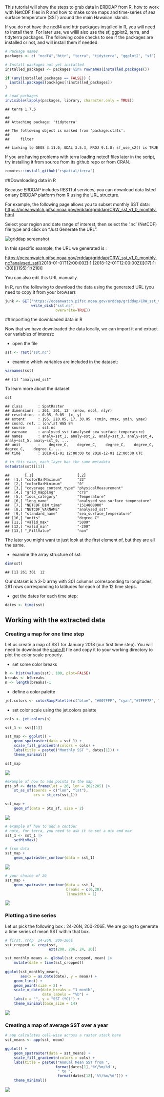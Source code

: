 This tutorial will show the steps to grab data in ERDDAP from R, how to
work with NetCDF files in R and how to make some maps and time-series of
sea surface temperature (SST) around the main Hawaiian islands.

If you do not have the ncdf4 and httr packages installed in R, you will
need to install them. For later use, we willll also use the sf, ggplot2,
terra, and tidyterra packages. The following code checks to see if the
packages are installed or not, and will install them if needed:

``` r
# Package names
packages <- c( "ncdf4","httr", "terra", "tidyterra", "ggplot2", "sf")

# Install packages not yet installed
installed_packages <- packages %in% rownames(installed.packages())

if (any(installed_packages == FALSE)) {
  install.packages(packages[!installed_packages])
}

# Load packages 
invisible(lapply(packages, library, character.only = TRUE))
```

    ## terra 1.7.5

    ## 
    ## Attaching package: 'tidyterra'

    ## The following object is masked from 'package:stats':
    ## 
    ##     filter

    ## Linking to GEOS 3.11.0, GDAL 3.5.3, PROJ 9.1.0; sf_use_s2() is TRUE

If you are having problems with terra loading netcdf files later in the
script, try installing it from source from its github repo or from CRAN.

``` r
remotes::install_github("rspatial/terra")
```

\##Downloading data in R

Because ERDDAP includes RESTful services, you can download data listed
on any ERDDAP platform from R using the URL structure.

For example, the following page allows you to subset monthly SST data:
<https://oceanwatch.pifsc.noaa.gov/erddap/griddap/CRW_sst_v1_0_monthly.html>

Select your region and date range of interest, then select the ‘.nc’
(NetCDF) file type and click on “Just Generate the URL”.

![griddap screenshot](griddap.png)

In this specific example, the URL we generated is :

<https://oceanwatch.pifsc.noaa.gov/erddap/griddap/CRW_sst_v1_0_monthly.nc?analysed_sst>\[(2018-01-01T12:00:00Z):1:(2018-12-01T12:00:00Z)\]\[(17):1:(30)\]\[(195):1:(210)\]

You can also edit this URL manually.

In R, run the following to download the data using the generated URL
(you need to copy it from your browser):

``` r
junk <- GET('https://oceanwatch.pifsc.noaa.gov/erddap/griddap/CRW_sst_v1_0_monthly.nc?analysed_sst[(2018-01-01T12:00:00Z):1:(2018-12-01T12:00:00Z)][(17):1:(30)][(195):1:(210)]', 
            write_disk("sst.nc", 
                       overwrite=TRUE))
```

\##Importing the downloaded data in R

Now that we have downloaded the data locally, we can import it and
extract our variables of interest:

- open the file

``` r
sst <- rast('sst.nc')
```

- examine which variables are included in the dataset:

``` r
varnames(sst)
```

    ## [1] "analysed_sst"

To learn more about the dataset

``` r
sst
```

    ## class       : SpatRaster 
    ## dimensions  : 261, 301, 12  (nrow, ncol, nlyr)
    ## resolution  : 0.05, 0.05  (x, y)
    ## extent      : 195, 210.05, 17, 30.05  (xmin, xmax, ymin, ymax)
    ## coord. ref. : lon/lat WGS 84 
    ## source      : sst.nc 
    ## varname     : analysed_sst (analysed sea surface temperature) 
    ## names       : analy~sst_1, analy~sst_2, analy~sst_3, analy~sst_4, analy~sst_5, analy~sst_6, ... 
    ## unit        :    degree_C,    degree_C,    degree_C,    degree_C,    degree_C,    degree_C, ... 
    ## time        : 2018-01-01 12:00:00 to 2018-12-01 12:00:00 UTC

``` r
# in this case, each layer has the same metadata
metadata(sst)[[1]]
```

    ##       [,1]                    [,2]                              
    ##  [1,] "colorBarMaximum"       "32"                              
    ##  [2,] "colorBarMinimum"       "0"                               
    ##  [3,] "coverage_content_type" "physicalMeasurement"             
    ##  [4,] "grid_mapping"          "crs"                             
    ##  [5,] "ioos_category"         "Temperature"                     
    ##  [6,] "long_name"             "analysed sea surface temperature"
    ##  [7,] "NETCDF_DIM_time"       "1514808000"                      
    ##  [8,] "NETCDF_VARNAME"        "analysed_sst"                    
    ##  [9,] "standard_name"         "sea_surface_temperature"         
    ## [10,] "units"                 "degree_C"                        
    ## [11,] "valid_max"             "5000"                            
    ## [12,] "valid_min"             "-200"                            
    ## [13,] "_FillValue"            "nan"

The later you might want to just look at the first element of, but they
are all the same.

- examine the array structure of sst:

``` r
dim(sst)
```

    ## [1] 261 301  12

Our dataset is a 3-D array with 301 columns corresponding to longitudes,
261 rows corresponding to latitudes for each of the 12 time steps.

- get the dates for each time step:

``` r
dates <- time(sst)
```

## Working with the extracted data

### Creating a map for one time step

Let us create a map of SST for January 2018 (our first time step). You
will need to download the
[scale.R](https://oceanwatch.pifsc.noaa.gov/files/scale.R) file and copy
it to your working directory to plot the color scale properly.

- set some color breaks

``` r
h <- hist(values(sst), 100, plot=FALSE)
breaks <- h$breaks
n <- length(breaks)-1
```

- define a color palette

``` r
jet.colors <- colorRampPalette(c("blue", "#007FFF", "cyan","#7FFF7F", "yellow", "#FF7F00", "red", "#7F0000"))
```

- set color scale using the jet.colors palette

``` r
cols <- jet.colors(n)
```

``` r
sst_1 <- sst[[1]]

sst_map <- ggplot() +
    geom_spatraster(data = sst_1) +
    scale_fill_gradientn(colors = cols) +
    labs(title = paste0("Monthly SST ", dates[1])) +
    theme_minimal()

sst_map
```

![](tutorial1-1_files/figure-gfm/unnamed-chunk-12-1.png)<!-- -->

``` r
#example of how to add points to the map
pts_sf <- data.frame(lat = 26, lon = 202:205) |>
    st_as_sf(coords = c("lon", "lat"),
             crs = st_crs(sst_1))

sst_map +
    geom_sf(data = pts_sf, size = 2)
```

![](tutorial1-1_files/figure-gfm/unnamed-chunk-12-2.png)<!-- -->

``` r
# example of how to add a contour 
# note, for terra, you need to ask it to set a min and max
sst_1 <- sst_1 |>
    setMinMax()

# from data
sst_map +
    geom_spatraster_contour(data = sst_1) 
```

![](tutorial1-1_files/figure-gfm/unnamed-chunk-12-3.png)<!-- -->

``` r
# your choice of 20
sst_map +
    geom_spatraster_contour(data = sst_1,
                            breaks = c(0,20),
                            linewidth = 1) 
```

![](tutorial1-1_files/figure-gfm/unnamed-chunk-12-4.png)<!-- -->

### Plotting a time series

Let us pick the following box : 24-26N, 200-206E. We are going to
generate a time series of mean SST within that box.

``` r
# first, crop  24-26N, 200-206E
sst_cropped <- crop(sst, 
                    ext(200, 206, 24, 26))

sst_monthly_means <- global(sst_cropped, mean) |>
    mutate(date = time(sst_cropped))
           
ggplot(sst_monthly_means,
       aes(x = as.Date(date), y = mean)) +
    geom_line() + 
    geom_point(size = 2) +
    scale_x_date(date_breaks = "1 month",
                 date_labels = "%b") +
    labs(x = "", y = "SST (ºC)") +
    theme_minimal(base_size = 14)
```

![](tutorial1-1_files/figure-gfm/unnamed-chunk-13-1.png)<!-- -->

### Creating a map of average SST over a year

``` r
# app calculates cell-wise across a raster stack here
sst_means <- app(sst, mean)

ggplot() +
    geom_spatraster(data = sst_means) +
    scale_fill_gradientn(colors = cols) +
    labs(title = paste0("Annual Mean SST from ",
                       format(dates[1],'%Y/%m/%d'), 
                        " to ",
                        format(dates[12],'%Y/%m/%d'))) +
    theme_minimal()
```

![](tutorial1-1_files/figure-gfm/unnamed-chunk-14-1.png)<!-- -->
